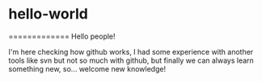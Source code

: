 # hello-world
=============
Hello people!

I'm here checking how github works, I had some experience with another tools like svn but not so much with github, but finally we can always learn something new, so... welcome new knowledge!

